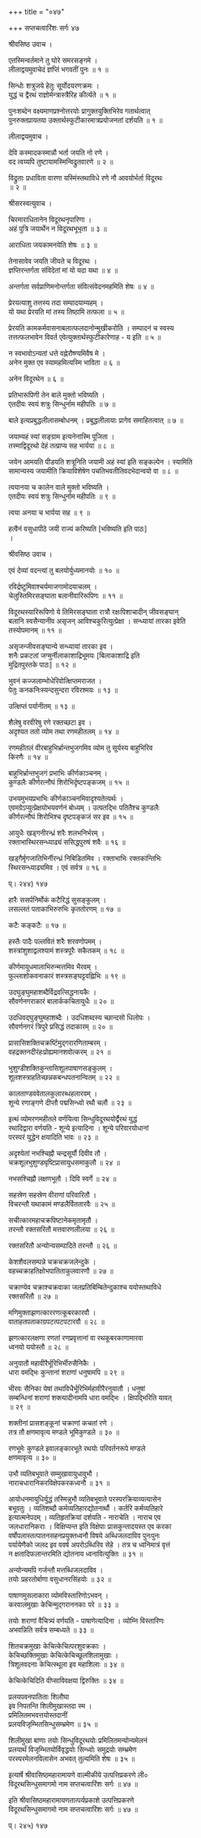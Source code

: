 +++
title = "०४७"

+++
सप्तचत्वारिंशः सर्गः ४७  
  
श्रीवसिष्ठ उवाच ।  
  
एतस्मिन्वर्तमाने तु घोरे समरसङ्गमे ।  
लीलाद्वयमुवाचेदं ज्ञप्तिं भगवतीं पुनः ॥ १ ॥  
  
सिन्धोः शत्रुजये हेतुः सूर्योदयरणक्रमः ।  
युद्धं च द्वैरथं राज्ञोर्मन्त्रास्त्रैरिह कीर्त्यते ॥ १ ॥  
  
पुनःशब्देन वक्ष्यमाणप्रश्नोत्तरयोः प्रागुक्तयुक्तिभिरेव गतार्थत्वात्   
पुनरुक्तप्रायतया उक्तार्थस्फुटीकारमात्रप्रयोजनतां दर्शयति ॥ १ ॥  
  
लीलाद्वयमुवाच ।  
  
देवि कस्मादकस्मान्नौ भर्ता जयति नो रणे ।  
वद त्वय्यपि तुष्टायामस्मिन्विद्रुतवारणे ॥ २ ॥  
  
विद्रुताः प्रधाविता वारणा यस्मिंस्तथाविधे रणे नौ आवयोर्भर्ता विदूरथः   
॥ २ ॥  
  
श्रीसरस्वत्युवाच ।  
  
चिरमाराधितानेन विदूरथनृपारिणा ।  
अहं पुत्रि जयार्थेन न विदूरथभूभृता ॥ ३ ॥  
  
आराधिता जयकामनयेति शेषः ॥ ३ ॥  
  
तेनासावेव जयति जीयते च विदूरथः ।  
ज्ञप्तिरन्तर्गता संविदेतां मां यो यदा यथा ॥ ४ ॥  
  
अन्तर्गता सर्वप्राणिमनोन्तर्गता संवित्संवेदनमहमिति शेषः ॥ ४ ॥  
  
प्रेरयत्याशु तत्तस्य तदा सम्पादयाम्यहम् ।  
यो यथा प्रेरयति मां तस्य तिष्ठामि तत्फला ॥ ५ ॥  
  
प्रेरयति कामकर्मवासनाबलात्फलदानोन्मुखीकरोति । सम्पादनं च स्वस्य   
तत्तत्फलभावेन विवर्त एवेत्युक्तार्थस्फुटीकारेणाह - य इति ॥ ५ ॥  
  
न स्वभावोऽन्यतां धत्ते वह्नेरौष्ण्यमिवैष मे ।  
अनेन मुक्त एव स्यामहमित्यस्मि भाविता ॥ ६ ॥  
  
अनेन विदूरथेन ॥ ६ ॥  
  
प्रतिभारूपिणी तेन बाले मुक्तो भविष्यति ।  
एतदीयः स्वयं शत्रुः सिन्धुर्नाम महीपतिः ॥ ७ ॥  
  
बाले इत्यप्रबुद्धलीलासम्बोधनम् । प्रबुद्धलीलायाः प्रागेव समाहितत्वात् ॥ ७ ॥  
  
जयाम्यहं स्यां सङ्ग्राम इत्यनेनास्मि पूजिता ।  
तस्माद्विदूरथो देहं तत्प्राप्य सह भार्यया ॥ ८ ॥  
  
जयेन आमयति पीडयति शत्रूनिति जयामी अहं स्यां इति सङ्कल्पेन । स्यामिति   
सामान्यस्य जयामीति क्रियाविशेषेण पचतिभवतीतिवदभेदान्वयो वा ॥ ८ ॥  
  
त्वयानया च कालेन वाले मुक्तो भविष्यति ।  
एतदीयः स्वयं शत्रुः सिन्धुर्नाम महीपतिः ॥ ९ ॥  
  
त्वया अनया च भार्यया सह ॥ ९ ॥  
  
हत्वैनं वसुधापीठे जयी राज्यं करिष्यति [भविष्यति इति पाठः]   
।  
  
श्रीवसिष्ठ उवाच ।  
  
एवं देव्यां वदन्त्यां तु बलयोर्युध्यमानयोः ॥ १० ॥  
  
रविर्द्रष्टुमिवाश्चर्यमाजगामोदयाचलम् ।  
चेलुस्तिमिरसङ्घाता बलानीवारिरूपिणः ॥ ११ ॥  
  
विदूरथस्यारिरूपिणो ये तिमिरसङ्घाता रात्रौ रक्षःपिशाचादीन् जीवसङ्घान्   
बलानि स्वसैन्यानीव असृजन् आविश्चकुरित्युत्प्रेक्षा । सन्ध्यायां तारका इवेति   
तस्योपमानम् ॥ ११ ॥  
  
असृजन्जीवसङ्घान्ये सन्ध्यायां तारका इव ।  
शनैः प्रकटतां जग्मुर्नीलाकाशाद्रिभूमयः [बिलाकाशाद्रि इति   
मुद्रितपुस्तके पाठः] ॥ १२ ॥  
  
भुवनं कज्जलाम्भोधेरिवोत्क्षिप्तमराजत ।  
पेतुः कनकनिःस्यन्दसुन्दरा रविरश्मयः ॥ १३ ॥  
  
उत्क्षिप्तं पर्यानीतम् ॥ १३ ॥  
  
शैलेषु वरवीरेषु रणे रक्तच्छटा इव ।  
अदृश्यत ततो व्योम तथा रणमहीतलम् ॥ १४ ॥  
  
रणमहीतलं वीरबाहुभिर्भ्रान्तभुजगमिव व्योम तु सूर्यस्य बाहुभिरिव   
किरणैः ॥ १४ ॥  
  
बाहुभिर्भ्रान्तभुजगं प्रभाभिः कीर्णकाञ्चनम् ।  
कुण्डलैः कीर्णरत्नौघं शिरोभिर्दृष्टपङ्कजम् ॥ १५ ॥  
  
उभयमुभयप्रभाभिः कीर्णकाञ्चनमिवादृश्यतेत्यर्थः ।   
एवमग्रेऽप्युत्प्रेक्षयोभयवर्णनं बोध्यम् । उत्पतद्भिः पतितैश्च कुण्डलैः   
कीर्णरत्नौघं शिरोभिश्च दृष्टपङ्कजं सर इव ॥ १५ ॥  
  
आयुधैः खड्गनीरन्ध्रं शरैः शलभनिर्भरम् ।  
रक्ताभास्थिरसन्ध्याढ्यं ससिद्धपुरुषं शवैः ॥ १६ ॥  
  
खड्गैर्मृगजातिभिर्नीरन्ध्रं निबिडितमिव । रक्ताभाभिः रक्तकान्तिभिः   
स्थिरसन्ध्याढ्यमिव । एवं सर्वत्र ॥ १६ ॥  
  
प्। २४४) १४७  
  
हारैः ससर्पनिर्मोकं कटैरिद्धं सुसङ्कुलम् ।  
लसल्लतं पताकाभिरुरुभिः कृततोरणम् ॥ १७ ॥  
  
कटैः कङ्कटैः ॥ १७ ॥  
  
हस्तैः पादैः पल्लवितं शरैः शरवणोपमम् ।  
शस्त्रांशुशाद्वलश्यामं शस्त्रपूरैः सकैतकम् ॥ १८ ॥  
  
कीर्णमायुधमालाभिरुन्मत्तमिव भैरवम् ।  
फुल्लाशोकवनाकारं शस्त्रसङ्घट्टवह्निभिः ॥ १९ ॥  
  
उदघुङ्घुमहाशब्दैर्विद्रवत्सिद्धनायकैः ।  
सौवर्णनगराकारं बालार्ककचितायुधैः ॥ २० ॥  
  
उदधिवद्घुङ्घुमहाशब्दैः । उदधिशब्दस्य च्छान्दसो धिलोपः ।   
सौवर्णनगरं त्रिपुरे प्रसिद्धं तदाकारम् ॥ २० ॥  
  
प्रासासिशक्तिचक्रर्ष्टिमुद्गरारणिताम्बरम् ।  
वहद्रक्तनदीरंहःप्रोह्यमानशवोत्करम् ॥ २१ ॥  
  
भुशुण्डीशक्तिकुन्तासिशूलपाषाणसङ्कुलम् ।  
शूलशस्त्राहतिच्छन्नकबन्धपतनान्वितम् ॥ २२ ॥  
  
कालताण्डववेतालकुलारब्धहलारवम् ।  
शून्ये रणाङ्गणे दीप्तौ पद्मसिन्ध्वो रथौ चलौ ॥ २३ ॥  
  
इत्थं व्योमरणमहीतले वर्णयित्वा सिन्धुविदूरथयोर्द्वैरथं युद्धं   
रथादिद्वारा वर्णयति - शून्ये इत्यादिना । शून्ये परिवारयोधानां   
परस्परं युद्धेन क्षयादिति भावः ॥ २३ ॥  
  
अदृश्येतां नभश्चिह्नौ चन्द्रसूर्यौ दिवीव तौ ।  
चक्रशूलभुशुण्ड्यृष्टिप्रासायुधसमाकुलौ ॥ २४ ॥  
  
नभसश्चिह्नौ लक्षणभूतौ । दिवि स्वर्गे ॥ २४ ॥  
  
सहस्रेण सहस्रेण वीराणां परिवारितौ ।  
विचरन्तौ यथाकामं मण्डलैर्विततारवैः ॥ २५ ॥  
  
सचीत्कारमहाचक्रपिष्टानेकमृतामृतौ ।  
तरन्तौ रक्तसरितौ मत्तवारणलीलया ॥ २६ ॥  
  
रक्तसरितौ अन्योन्यसम्पादिते तरन्तौ ॥ २६ ॥  
  
केशशैवलसम्पन्ने चक्रचक्रजलेन्दुके ।  
वहच्चक्राहतिक्षोभपातिताकुलवारणौ ॥ २७ ॥  
  
चक्राण्येव चक्राश्चक्रवाका जलप्रतिबिम्बितेन्दुकाश्च ययोस्तथाविधे   
रक्तसरितौ ॥ २७ ॥  
  
मणिमुक्ताझणत्काररणत्कूबरकारवौ ।  
वाताहतपताकाग्रपटत्पटपटारवौ ॥ २८ ॥  
  
झणत्कारलक्षणा रणतां रणप्रवृत्तानां वा रथकूबरकाणामारवा   
ध्वनयो ययोस्तौ ॥ २८ ॥  
  
अनुयातौ महावीरैर्भूरिभिर्भीरुसैनिकैः ।  
धारा वमद्भिः कुन्तानां शराणां धनुषामपि ॥ २९ ॥  
  
भीरवः सैनिका येषां तथाविधैर्भूरिभिर्महावीरैरनुयातौ । धनुषां   
सम्बन्धिनां शराणां शक्त्यादीनामपि धारा वमद्भिः । क्षिपद्भिरिति यावत्   
॥ २९ ॥  
  
शक्तीनां प्रासशङ्कूनां चक्राणां कचतां रणे ।  
तत्र तौ क्षणमावृत्य मण्डले भूमिकुण्डले ॥ ३० ॥  
  
रणभूमेः कुण्डले इवालङ्कारभूते रथयोः परिवर्तनरूपे मण्डले   
क्षणमावृत्य ॥ ३० ॥  
  
उभौ व्यतिबभूवाते सम्मुखावायुधावुभौ ।  
नाराचधारानिकरविक्षेपकरकध्वनौ ॥ ३१ ॥  
  
आयोधनमायुधिर्युद्धं तस्मिन्नुभौ व्यतिबभूवाते परस्परक्रियाव्यत्यासेन   
बभूवतुः । व्यतिशब्दौ कर्मव्यतिहारद्योतनार्थौ । कर्तरि कर्मव्यतिहारे   
इत्यात्मनेपदम् । व्यतिहृतक्रियां दर्शयति - नाराचेति । नाराच एव   
जलधारानिकराः । विक्षिप्यन्त इति विक्षेपाः प्रासकुन्तादयस्त एव करका   
वर्षोपलास्तत्पातनसहनप्रयुक्तध्वनौ विषये अब्धिजलदाविव पुनःपुनः   
पर्यायेणैको जलद इव ववर्ष अपरोऽब्धिरिव सेहे । तत्र च ध्वनिमात्रं वृत्तं   
न क्षतादिफलान्तरमिति द्योतनाय ध्वनावित्युक्तिः ॥ ३१ ॥  
  
अन्योन्यमपि गर्जन्तौ मत्तब्धिजलदाविव ।  
तयोः प्रहरतोर्बाणा वसुधानरसिंहयोः ॥ ३२ ॥  
  
पाषाणमुसलाकारा व्योमविस्तारिणोऽभवन् ।  
करवालमुखाः केचिन्मुद्गराननकाः परे ॥ ३३ ॥  
  
तयोः शराणां वैचित्र्यं वर्णयति - पाषाणेत्यादिना । व्योम्नि विस्तारिणः   
अभवन्निति सर्वत्र सम्बध्यते ॥ ३३ ॥  
  
शितचक्रमुखाः केचित्केचित्परशुवक्रकाः ।  
केचिच्छक्तिमुखाः केचित्केचिच्छूलशिलामुखाः ।  
त्रिशूलवदनाः केचित्स्थूला इव महाशिलाः ॥ ३४ ॥  
  
केचित्केचिदिति वीप्साविवक्षया द्विरुक्तिः ॥ ३४ ॥  
  
प्रलयपवनपातिताः शिलौघा  
इव निपतन्ति शिलीमुखास्तदा स्म ।  
प्रमिलितमभवत्तयोस्तदानीं  
प्रलयविजृम्भितसिन्धुसम्भ्रमेण ॥ ३५ ॥  
  
शिलीमुखा बाणाः तयोः सिन्धुविदूरथयोः प्रमिलितमन्योन्यमेलनं   
प्रलयार्थं विजृम्भितयोर्विवृद्धयोः सिन्ध्वोः समुद्रयोः सम्भ्रमेण   
परस्परमेलनविलासेन अभवत् तुल्यमिति शेषः ॥ ३५ ॥  
  
इत्यार्षे श्रीवासिष्ठमहारामायणे वाल्मीकीये उत्पत्तिप्रकरणे ली०   
विदूरथसिन्धुसमागमो नाम सप्तचत्वारिंशः सर्गः ॥ ४७ ॥  
  
इति श्रीवासिष्ठमहारामायणतात्पर्यप्रकाशे उत्पत्तिप्रकरणे   
विदूरथसिन्धुसमागमो नाम सप्तचत्वारिंशः सर्गः ॥ ४७ ॥  
  
प्। २४५) १४७  
  